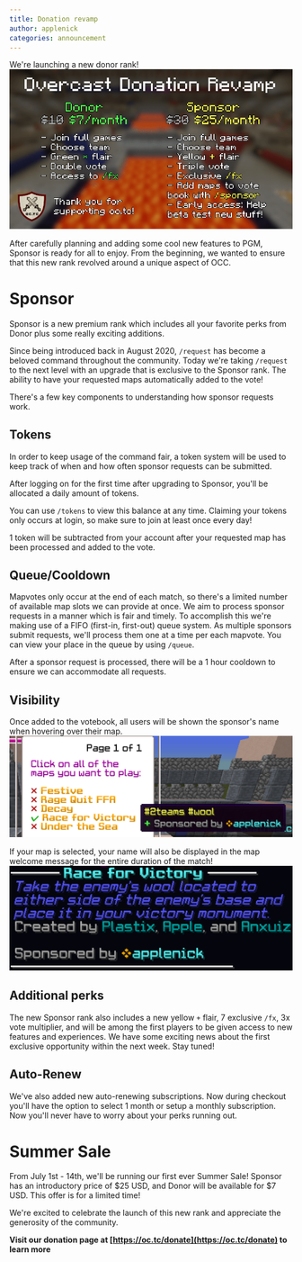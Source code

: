 ```yaml
---
title: Donation revamp
author: applenick
categories: announcement
---
```


We're launching a new donor rank!
![Donor](/assets/img/blog/donor/donor_sale.png)

After carefully planning and adding some cool new features to PGM, Sponsor is ready for all to enjoy. From the beginning, we wanted to ensure that this new rank revolved around a unique aspect of OCC. 

# Sponsor
Sponsor is a new premium rank which includes all your favorite perks from Donor plus some really exciting additions.

Since being introduced back in August 2020, `/request` has become a beloved command throughout the community. Today we're taking `/request` to the next level with an upgrade that is exclusive to the Sponsor rank. The ability to have your requested maps automatically added to the vote!

There's a few key components to understanding how sponsor requests work. 

## Tokens
In order to keep usage of the command fair, a token system will be used to keep track of when and how often sponsor requests can be submitted.

After logging on for the first time after upgrading to Sponsor, you'll be allocated a daily amount of tokens.

You can use `/tokens` to view this balance at any time. Claiming your tokens only occurs at login, so make sure to join at least once every day!

1 token will be subtracted from your account after your requested map has been processed and added to the vote.

## Queue/Cooldown
Mapvotes only occur at the end of each match, so there's a limited number of available map slots we can provide at once. 
We aim to process sponsor requests in a manner which is fair and timely. To accomplish this we're making use of a FIFO (first-in, first-out) queue system. As multiple sponsors submit requests, we'll process them one at a time per each mapvote. You can view your place in the queue by using `/queue`.

After a sponsor request is processed, there will be a 1 hour cooldown to ensure we can accommodate all requests.

## Visibility
Once added to the votebook, all users will be shown the sponsor's name when hovering over their map.
<img src="/assets/img/blog/donor/votebook.png" alt="Example of votebook" width="700"/>


If your map is selected, your name will also be displayed in the map welcome message for the entire duration of the match!
<img src="/assets/img/blog/donor/welcome.png" alt="Example of map welcome" width="700"/>


## Additional perks
The new Sponsor rank also includes a new yellow `+` flair, 7 exclusive `/fx`, 3x vote multiplier, and will be among the first players to be given access to new features and experiences. We have some exciting news about the first exclusive opportunity within the next week. Stay tuned!

## Auto-Renew
We've also added new auto-renewing subscriptions. Now during checkout you'll have the option to select 1 month or setup a monthly subscription. Now you'll never have to worry about your perks running out.

# Summer Sale
From July 1st - 14th, we'll be running our first ever Summer Sale! Sponsor has an introductory price of $25 USD, and Donor will be available for $7 USD. This offer is for a limited time!

We're excited to celebrate the launch of this new rank and appreciate the generosity of the community.

**Visit our donation page at [https://oc.tc/donate](https://oc.tc/donate) to learn more**
